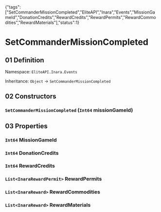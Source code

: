 {"tags":["SetCommanderMissionCompleted","EliteAPI","Inara","Events","MissionGameId","DonationCredits","RewardCredits","RewardPermits","RewardCommodities","RewardMaterials"],"status":1}

# SetCommanderMissionCompleted

## 01 Definition

Namespace: `EliteAPI.Inara.Events`

Inheritance: `Object` → `SetCommanderMissionCompleted`

## 02 Constructors

### `SetCommanderMissionCompleted` (`Int64` missionGameId)

## 03 Properties

### `Int64` MissionGameId

### `Int64` DonationCredits

### `Int64` RewardCredits

### `List<InaraRewardPermit>` RewardPermits

### `List<InaraReward>` RewardCommodities

### `List<InaraReward>` RewardMaterials

